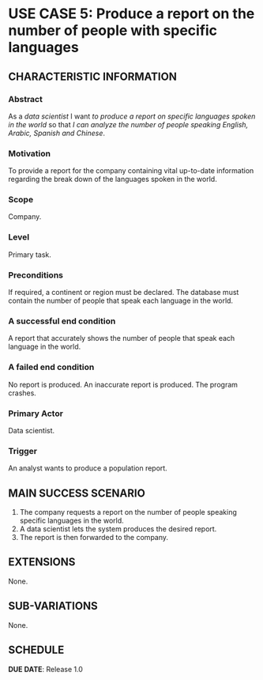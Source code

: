 
# USE CASE 5: Produce a report on the number of people with specific languages

## CHARACTERISTIC INFORMATION

### Abstract

As a *data scientist* I want *to produce a report on specific languages spoken in the world* so that *I can analyze the number of people speaking English, Arabic, Spanish and Chinese*.  

### Motivation

To provide a report for the company containing vital up-to-date information regarding the break down of the languages spoken in the world.

### Scope

Company.

### Level

Primary task.

### Preconditions

If required, a continent or region must be declared. The database must contain the number of people that speak each language in the world.

### A successful end condition

A report that accurately shows the number of people that speak each language in the world.

### A failed end condition

No report is produced. An inaccurate report is produced. The program crashes.

### Primary Actor

Data scientist.

### Trigger

An analyst wants to produce a population report.

## MAIN SUCCESS SCENARIO

1. The company requests a report on the number of people speaking specific languages in the world.
2. A data scientist lets the system produces the desired report.
3. The report is then forwarded to the company.


## EXTENSIONS

None.

## SUB-VARIATIONS

None.

## SCHEDULE

**DUE DATE**: Release 1.0
